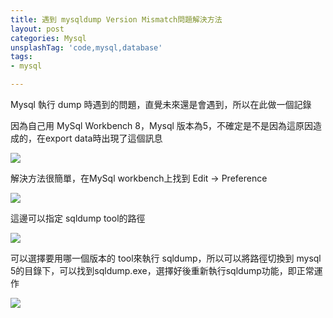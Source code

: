 ```yaml
---
title: 遇到 mysqldump Version Mismatch問題解決方法
layout: post
categories: Mysql
unsplashTag: 'code,mysql,database'
tags:
- mysql

---
```


Mysql 執行 dump 時遇到的問題，直覺未來還是會遇到，所以在此做一個記錄

<!--more-->

因為自己用 MySql Workbench 8，Mysql 版本為5，不確定是不是因為這原因造成的，在export data時出現了這個訊息

<img  class="img-fluid" src="https://imgur.com/JM1drmV.png"/>

解決方法很簡單，在MySql workbench上找到 Edit -> Preference

<img  class="img-fluid" src="https://imgur.com/bBHUIkM.png"/>



這邊可以指定 sqldump tool的路徑

<img  class="img-fluid" src="https://imgur.com/ROC6bxr.png"/>



可以選擇要用哪一個版本的 tool來執行 sqldump，所以可以將路徑切換到 mysql 5的目錄下，可以找到sqldump.exe，選擇好後重新執行sqldump功能，即正常運作

<img  class="img-fluid" src="https://imgur.com/Lw7giWs.png"/>



